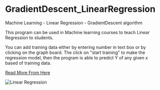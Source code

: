 # GradientDescent_LinearRegression
Machine Learning - Linear Regression - GradientDescent algorithm

This program can be used in Machine learning courses to teach Linear Regression to students. 

You can add training data either by entering number in text box or by clicking on the graph board.
The click on "start training" to make the regression model,
then the program is able to predict Y of any given x based of training data.

[Read More From Here](http://m-shaeri.ir/blog/gradient-descent-algorithm-for-linear-regression/)


![Linear Regression](https://m-shaeri.ir/blog/wp-content/uploads/2021/05/GradiantDicent.gif)



